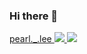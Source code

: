 ### Hi there 👋

<!--
**jinju23/jinju23** is a ✨ _special_ ✨ repository because its `README.md` (this file) appears on your GitHub profile.

Here are some ideas to get you started:

- 🔭 I’m currently working on ...
- 🌱 I’m currently learning ...
- 👯 I’m looking to collaborate on ...
- 🤔 I’m looking for help with ...
- 💬 Ask me about ...
- 📫 How to reach me: ...
- 😄 Pronouns: ...
- ⚡ Fun fact: ...
-->

<a href="https://www.instagram.com/pearl._.lee/" target="_blank">pearl._.lee <img src="https://img.shields.io/badge/Instagram-E4405F?style=flat-square&logo=Instagram&logoColor=white"/>
  </a>
<a href="https://pearl23.tistory.com/" target="_blank"> <img src="https://img.shields.io/badge/Storyblok-09B3AF?style=flat-square&logo=Storyblok&logoColor=white"/>
  </a>
